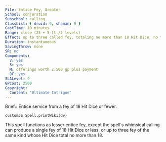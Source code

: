 ```yaml
---
File: Entice Fey, Greater
School: conjuration
Subschool: calling
ClassList: { druid: 9, shaman: 9 }
CastTime: 10 minutes
Range: close (25 + 5 ft./2 levels)
Effect: up to three called fey, totaling no more than 18 Hit Dice, no two of which can appear more than 30 ft. apart
Duration: instantaneous
SavingThrow: none
SR: no
Components:
  V: yes
  S: yes
  M: offerings worth 2,500 gp plus payment
  DF: yes
SLALevel: 9
GPCost: 2500
Copyright:
  Content: "Ultimate Intrigue"
---
```

Brief:: Entice service from a fey of 18 Hit Dice or fewer.

```dataviewjs
customJS.Spell.printWiki(dv)
```

This spell functions as lesser entice fey, except the spell's whimsical calling can produce a single fey of 18 Hit Dice or less,  or up to three fey of the same kind whose Hit Dice total no more than 18.
